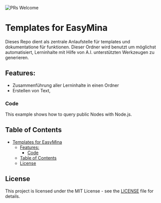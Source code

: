 ![PRs Welcome](https://img.shields.io/badge/PRs-welcome-brightgreen.svg)

# Templates for EasyMina
Dieses Repo dient als zentrale Anlaufstelle für templates und dokumentatione für funktionen. Dieser Ordner wird benutzt um möglichst automatisiert, Lerninhalte mit Hilfe von A.I. unterstützten Werkzeugen zu generieren.




## Features:
- Zusammenführung aller Lerninhalte in einen Ordner
- Erstellen von Text, 


### Code

This example shows how to query public Nodes with Node.js.

## Table of Contents
- [Templates for EasyMina](#templates-for-easymina)
  - [Features:](#features)
    - [Code](#code)
  - [Table of Contents](#table-of-contents)
  - [License](#license)





## License

This project is licensed under the MIT License - see the [LICENSE](LICENSE) file for details.
